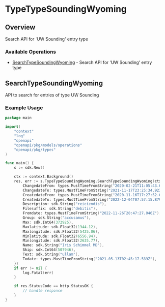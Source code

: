 # TypeTypeSoundingWyoming

## Overview

Search API for 'UW Sounding' entry type

### Available Operations

* [SearchTypeSoundingWyoming](#searchtypesoundingwyoming) - Search API for 'UW Sounding' entry type

## SearchTypeSoundingWyoming

API to search for entries of type UW Sounding

### Example Usage

```go
package main

import(
	"context"
	"log"
	"openapi"
	"openapi/pkg/models/operations"
	"openapi/pkg/types"
)

func main() {
    s := sdk.New()

    ctx := context.Background()
    res, err := s.TypeTypeSoundingWyoming.SearchTypeSoundingWyoming(ctx, operations.SearchTypeSoundingWyomingRequest{
        ChangedateFrom: types.MustTimeFromString("2020-02-21T11:05:43.092Z"),
        ChangedateTo: types.MustTimeFromString("2021-11-17T23:25:34.923Z"),
        CreatedateFrom: types.MustTimeFromString("2020-11-16T17:27:52.094Z"),
        CreatedateTo: types.MustTimeFromString("2022-12-04T07:57:15.879Z"),
        Description: sdk.String("reiciendis"),
        Filesuffix: sdk.String("debitis"),
        Fromdate: types.MustTimeFromString("2022-11-26T20:47:27.046Z"),
        Group: sdk.String("accusamus"),
        Max: sdk.Int64(372925),
        Maxlatitude: sdk.Float32(1344.12),
        Maxlongitude: sdk.Float32(5425.06),
        Minlatitude: sdk.Float32(6556.94),
        Minlongitude: sdk.Float32(2635.77),
        Name: sdk.String("Iris Schimmel MD"),
        Skip: sdk.Int64(507946),
        Text: sdk.String("ullam"),
        Todate: types.MustTimeFromString("2021-05-13T02:45:17.589Z"),
    })
    if err != nil {
        log.Fatal(err)
    }

    if res.StatusCode == http.StatusOK {
        // handle response
    }
}
```
